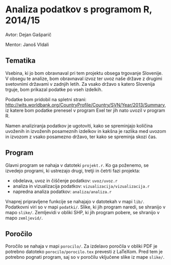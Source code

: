# Analiza podatkov s programom R, 2014/15

Avtor: Dejan Gašparič

Mentor: Janoš VIdali

## Tematika

Vsebina, ki jo bom obravnaval pri tem projektu obsega trgovanje Slovenije. V obsegu te analize, bom obravnaval izvoz ter uvoz naše države z drugimi svetovnimi državami v zadnjih letih. Za vsako državo s katero Slovenija trguje, bom prikazal podatke po vseh izdelkih.

Podatke bom pridobil na spletni strani: http://wits.worldbank.org/CountryProfile/Country/SVN/Year/2013/Summary, iz katere bom podatke prenesel v program Exel ter jih nato uvozil v program R.

Namen analiziranja podatkov je ugotoviti, kako se spreminjajo količina uvoženih in izvoženih posameznih izdelkov in kakšna je razlika med uvozom in izvozom z vsako posamezno državo, ter kako se spreminja skozi čas.

## Program

Glavni program se nahaja v datoteki `projekt.r`. Ko ga poženemo, se izvedejo
programi, ki ustrezajo drugi, tretji in četrti fazi projekta:

* obdelava, uvoz in čiščenje podatkov: `uvoz/uvoz.r`
* analiza in vizualizacija podatkov: `vizualizacija/vizualizacija.r`
* napredna analiza podatkov: `analiza/analiza.r`

Vnaprej pripravljene funkcije se nahajajo v datotekah v mapi `lib/`. Podatkovni
viri so v mapi `podatki/`. Slike, ki jih program naredi, se shranijo v mapo
`slike/`. Zemljevidi v obliki SHP, ki jih program pobere, se shranijo v mapo
`zemljevid/`.

## Poročilo

Poročilo se nahaja v mapi `porocilo/`. Za izdelavo poročila v obliki PDF je
potrebno datoteko `porocilo/porocilo.tex` prevesti z LaTeXom. Pred tem je
potrebno pognati program, saj so v poročilu vključene slike iz mape `slike/`.
